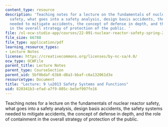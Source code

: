 ```yaml
---
content_type: resource
description: 'Teaching notes for a lecture on the fundamentals of nuclear reactor
  safety, what goes into a safety analysis, design basis accidents, the safety systems
  needed to mitigate accidents, the concept of defense in depth, and the role of containment
  in the overall strategy of protection of the public. '
file: /ol-ocw-studio-app/courses/22-091-nuclear-reactor-safety-spring-2008/820341b3efada7f9805cbe5ef997fe16_MIT22_091S08_lec09note.pdf
file_size: 66788
file_type: application/pdf
learning_resource_types:
- Lecture Notes
license: https://creativecommons.org/licenses/by-nc-sa/4.0/
ocw_type: OCWFile
parent_title: Lecture Notes
parent_type: CourseSection
parent_uid: 5bf0bdaf-63b8-d8a3-bbaf-c6a132061d3e
resourcetype: Document
title: "Lecture: 9 \u2013 Safety Systems and Functions"
uid: 820341b3-efad-a7f9-805c-be5ef997fe16
---
```

Teaching notes for a lecture on the fundamentals of nuclear reactor safety, what goes into a safety analysis, design basis accidents, the safety systems needed to mitigate accidents, the concept of defense in depth, and the role of containment in the overall strategy of protection of the public. 